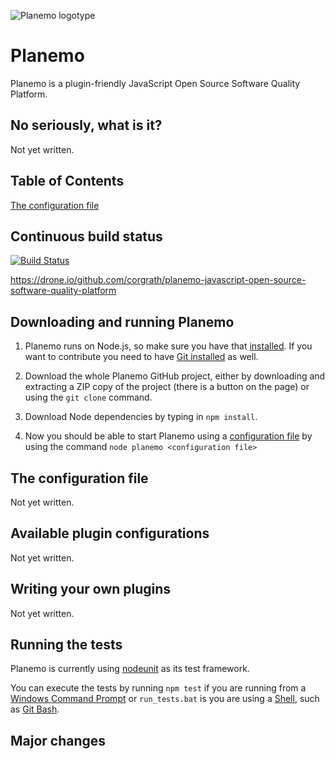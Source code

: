 ![Planemo logotype](https://raw.github.com/corgrath/planemo-javascript-open-source-software-quality-platform/master/resources/planemo_github_version.png)



Planemo
=================================================

Planemo is a plugin-friendly JavaScript Open Source Software Quality Platform.

No seriously, what is it?
-------------------------------------------------
Not yet written.


Table of Contents
-------------------------------------------------
[The configuration file](#the-configuration-file)



Continuous build status
-------------------------------------------------
[![Build Status](https://drone.io/github.com/corgrath/planemo-javascript-open-source-software-quality-platform/status.png)](https://drone.io/github.com/corgrath/planemo-javascript-open-source-software-quality-platform/latest)

https://drone.io/github.com/corgrath/planemo-javascript-open-source-software-quality-platform



Downloading and running Planemo
-------------------------------------------------

1. Planemo runs on Node.js, so make sure you have that [installed](http://nodejs.org/). If you want to contribute you need to have [Git installed](https://help.github.com/articles/set-up-git/) as well.

2. Download the whole Planemo GitHub project, either by downloading and extracting a ZIP copy of the project (there is a button on the page) or using the `git clone` command.

3. Download Node dependencies by typing in `npm install`.

4. Now you should be able to start Planemo using a [configuration file](#the-configuration-file) by using the command `node planemo <configuration file>`






The configuration file
-------------------------------------------------
Not yet written.



Available plugin configurations
-------------------------------------------------
Not yet written.


Writing your own plugins
-------------------------------------------------

Not yet written.



Running the tests
-------------------------------------------------
Planemo is currently using [nodeunit][2] as its test framework.

You can execute the tests by running `npm test` if you are running from a [Windows Command Prompt][1] or `run_tests.bat` is you are using a [Shell][0], such as [Git Bash][3].





Major changes
-------------------------------------------------


[0]: http://en.wikipedia.org/wiki/Shell_%28computing%29
[1]: http://en.wikipedia.org/wiki/Command_Prompt
[2]: https://github.com/caolan/nodeunit
[3]: http://git-scm.com/downloads
